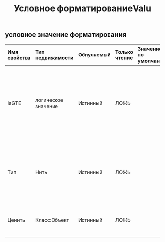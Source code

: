 ﻿---
title: Условное форматированиеValu
second_title: Aspose.Cells Cloud Documen
type: docs
url: /ru/specification/model/conditionalformattingvalue/
description: "Aspose.Cells Спецификация облачной модели: ConditionalFormattingValue. Легко обрабатывайте Excel и другие документы электронных таблиц с помощью таких функций, как открытие, создание, редактирование, разделение, слияние, сравнение и преобразование."
weight: 50
---
## **условное значение форматирования**

 

| Имя свойства| Тип недвижимости| Обнуляемый| Только чтение| Значение по умолчанию| Описание|
|:- |:- |:- |:- |:- |:- |
| IsGTE| логическое значение| Истинный| ЛОЖЬ||Получите или установите флаг «Больше или равно». Использовать только для наборов значков. Определяет, использует ли это пороговое значение оператор больше или равно. «ложь» означает, что вместо «больше или равно» используется «больше чем». Значение по умолчанию — правда.|
| Тип| Нить| Истинный| ЛОЖЬ|| Получите или установите тип этого объекта значения условного форматирования. Установка типа FormatConditionValueType.Min или FormatConditionValueType.Max автоматически установит для параметра Value значение null.|
| Ценить| Класс:Объект| Истинный| ЛОЖЬ|| Получите или установите значение этого объекта значения условного форматирования. Его следует использовать вместе с Type.|

